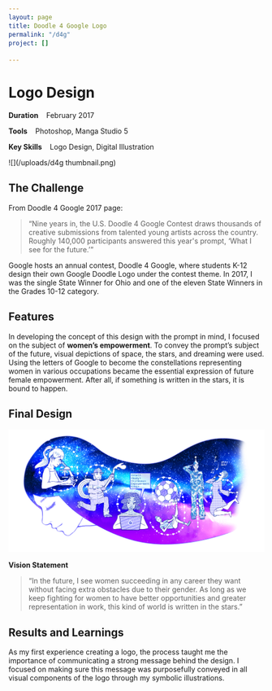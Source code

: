 ```yaml
---
layout: page
title: Doodle 4 Google Logo
permalink: "/d4g"
project: []

---
```

# Logo Design

**Duration** &nbsp;&nbsp;&nbsp;February 2017

**Tools** &nbsp;&nbsp;&nbsp;Photoshop, Manga Studio 5

**Key Skills** &nbsp;&nbsp;&nbsp;Logo Design, Digital Illustration

![](/uploads/d4g thumbnail.png)

## The Challenge

From Doodle 4 Google 2017 page:

> “Nine years in, the U.S. Doodle 4 Google Contest draws thousands of creative submissions from talented young artists across the country. Roughly 140,000 participants answered this year's prompt, ‘What I see for the future.’”

Google hosts an annual contest, Doodle 4 Google, where students K-12 design their own Google Doodle Logo under the contest theme. In 2017, I was the single State Winner for Ohio and one of the eleven State Winners in the Grades 10-12 category.

## Features

In developing the concept of this design with the prompt in mind, I focused on the subject of **women’s empowerment**. To convey the prompt’s subject of the future, visual depictions of space, the stars, and dreaming were used. Using the letters of Google to become the constellations representing women in various occupations became the essential expression of future female empowerment. After all, if something is written in the stars, it is bound to happen.

## Final Design

![](/uploads/doodle4google_bricebai_original.jpg)

**Vision Statement**

> “In the future, I see women succeeding in any career they want without facing extra obstacles due to their gender. As long as we keep fighting for women to have better opportunities and greater representation in work, this kind of world is written in the stars.”

## Results and Learnings

As my first experience creating a logo, the process taught me the importance of communicating a strong message behind the design. I focused on making sure this message was purposefully conveyed in all visual components of the logo through my symbolic illustrations.